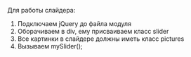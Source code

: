 Для работы слайдера:
1. Подключаем jQuery до файла модуля
2. Оборачиваем в div, ему присваиваем класс slider
3. Все картинки в слайдере должны иметь класс pictures
4. Вызываем mySlider();
